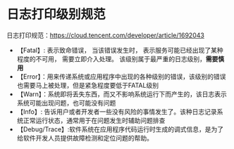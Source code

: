 # 日志打印级别规范

日志打印规范：https://cloud.tencent.com/developer/article/1692043

- 【Fatal】: 表示致命错误， 当该错误发生时， 表示服务可能已经出现了某种程度的不可用， 需要立即介入处理。 该级别属于最严重的日志级别，**需要慎用**
- 【Error】：用来传递系统或应用程序中出现的各种级别的错误，该级别的错误也需要马上被处理，但是紧急程度要低于FATAL级别
- 【Warn】：系统即将丢失东西，而又不影响系统运行下而产生的，该日志表示系统可能出现问题，也可能没有问题
- 【Info】: 告诉用户或者开发者一些没有风险的事情发生了。该种日志记录系统正常运行状态，通常用于在问题发生时辅助问题排查
- 【Debug/Trace】:软件系统在应用程序代码运行时生成的调式信息，是为了给软件开发人员提供故障检测和定位问题的帮助。